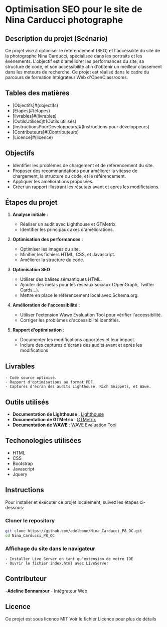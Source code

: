 # Optimisation SEO pour le site de Nina Carducci photographe

## Description du projet (Scénario)

Ce projet vise à optimiser le référencement (SEO) et l'accessilité du site de la photographe Nina Carducci, spécialisée dans les portraits et les événements. L'objectif est d'améliorer les performances du site, sa structure de code, et son accessibilité afin d'obtenir un meilleur classement dans les moteurs de recherche.
Ce projet est réalisé dans le cadre du parcours de formation Intégrateur Web d'OpenClassrooms.

## Tables des matières

- [Objectifs]#(objectifs)
- [Etapes]#(étapes)
- [livrables]#(livrables)
- [OutilsUtilisés]#(Outils utilisés)
- [InstructionsPourDéveloppeurs]#(Instructions pour développeurs)
- [Contributeurs]#(Contributeurs)
- [Licence]#(licence)


## Objectifs

- Identifier les problèmes de chargement et de référencement du site.
- Proposer des recommandations pour améliorer la vitesse de chargement, la   structure du code, et le référencement.
- Appliquer les améliorations proposées.
- Créer un rapport illustrant les résutats avant et après les modifictaions.

## Étapes du projet

1. **Analyse initiale** :
    - Réaliser un audit avec Lighthouse et GTMetrix.
    - Identifier les principaux axes d'améliorations.

2. **Optimisation des performances** :
    - Optimiser les images du site.
    - Minifier les fichiers HTML, CSS, et Javascript.
    - Améliorer la structure du code.

3. **Optimisation SEO** :
    - Utiliser des balises sémantiques HTML.
    - Ajouter des metas pour les réseaux sociaux (OpenGraph, Twitter Cards...).
    - Mettre en place le référencement local avec Schema.org.

4. **Amélioration de l'accessibilité** :
    - Utiliser l'extension Wawe Evaluation Tool pour vérifier l'accessibilité.
    - Corriger les problèmes d'accessibilité identifiés.

5. **Rapport d'optimisation** : 
    - Documenter les modifications apportées et leur impact.
    - Inclure des captures d'écrans des audits avant et après les modifications

 ## Livrables

    - Code source optimisé.
    - Rapport d'optimisations au format PDF.
    - Captures d'écran des audits Lighthouse, Rich Snippets, et Wawe.

## Outils utilisés

- **Documentation de Lighthouse** : [Lighthouse](https://developers.google.com/web/tools/lighthouse)
-  **Documentation de GTMetric** : [GTMetrix](https://gtmetrix.com/)
- **Documentation de WAWE** : [WAVE Evaluation Tool](https://wave.webaim.org/)

## Techonologies utilisées 

- HTML
- CSS
- Bootstrap
- Javascript
- Jquery

## Instructions

Pour installer et éxécuter ce projet localement, suivez les étapes ci-dessous:

### Cloner le repository

```bash
git clone https://github.com/adelbonn/Nina_Carducci_P8_OC.git 
cd Nina_Carducci_P8_OC

```

### Affichage du site dans le navigateur
    - Installer Live Server en tant qu'extension de votre IDE
    - Ouvrir le fichier index.html avec LiveServer

## Contributeur

-**Adeline Bonnamour** - Intégrateur Web 

## Licence

Ce projet est sous licence MIT
Voir le fichier Licence pour plus de détails


